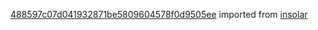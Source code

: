 [488597c07d041932871be5809604578f0d9505ee](https://github.com/insolar/insolar/commit/488597c07d041932871be5809604578f0d9505ee) imported from [insolar](https://github.com/insolar/insolar)
